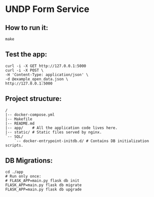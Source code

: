 # UNDP Form Service

## How to run it:

```
make
```

## Test the app:

```
curl -i -X GET http://127.0.0.1:5000
curl -i -X POST \
-H 'Content-Type: application/json' \ 
-d @example_open_data.json \
http://127.0.0.1:5000
```

## Project structure:

```
/
|-- docker-compose.yml
|-- Makefile
|-- README.md
|-- app/    # All the application code lives here.
|-- static/ # Static files served by nginx.
`-- SQL/
    `-- docker-entrypoint-initdb.d/ # Contains DB initialization scripts.
```

## DB Migrations:
```
cd ./app
# Run only once:
# FLASK_APP=main.py flask db init
FLASK_APP=main.py flask db migrate
FLASK_APP=main.py flask db upgrade
```
